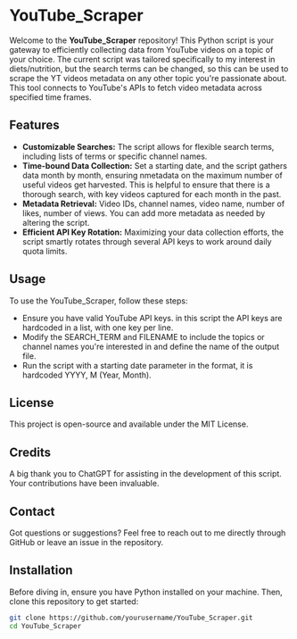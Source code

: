 # YouTube_Scraper

Welcome to the **YouTube_Scraper** repository! This Python script is your gateway to efficiently collecting data from YouTube videos on a topic of your choice. The current script was tailored specifically to my interest in diets/nutrition, but the search terms can be changed, so this can be used to scrape the YT videos metadata on any other topic you're passionate about. This tool connects to YouTube's APIs to fetch video metadata across specified time frames.

## Features

- **Customizable Searches:** The script allows for flexible search terms, including lists of terms or specific channel names.
- **Time-bound Data Collection:** Set a starting date, and the script gathers data month by month, ensuring nmetadata on the maximum number of useful videos get harvested. This is helpful to ensure that there is a thorough search, with key videos captured for each month in the past.  
- **Metadata Retrieval:** Video IDs, channel names, video name, number of likes, number of views. You can add more metadata as needed by altering the script. 
- **Efficient API Key Rotation:** Maximizing your data collection efforts, the script smartly rotates through several API keys to work around daily quota limits.

## Usage

To use the YouTube_Scraper, follow these steps:

- Ensure you have valid YouTube API keys. in this script the API keys are hardcoded in a list, with one key per line.
- Modify the SEARCH_TERM and FILENAME to include the topics or channel names you're interested in and define the name of the output file.
- Run the script with a starting date parameter in the format, it is hardcoded YYYY, M (Year, Month).

## License

This project is open-source and available under the MIT License.

## Credits

A big thank you to ChatGPT for assisting in the development of this script. Your contributions have been invaluable.

## Contact

Got questions or suggestions? Feel free to reach out to me directly through GitHub or leave an issue in the repository.

## Installation

Before diving in, ensure you have Python installed on your machine. Then, clone this repository to get started:

```bash
git clone https://github.com/yourusername/YouTube_Scraper.git
cd YouTube_Scraper





